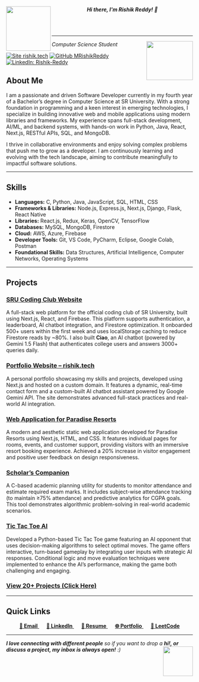 <br>
<p  align="center">
<img align="left" width="120" src="https://media.giphy.com/media/jaWhf74YRaDxHS3RCn/giphy.gif">
<em><b>Hi there, I'm Rishik Reddy! 👋</b></em>
</p>

<br>
<br>

---

<img align='right' src="https://user-images.githubusercontent.com/30077154/124391673-67c2ce00-dd0f-11eb-822a-d7be47c815a5.gif" width="125" height="105">
<p><em>Computer Science Student</em></p>


[![Site rishik.tech](https://img.shields.io/badge/do%20visit-rishik.tech-informational)](https://www.rishik.tech/)
[![GitHub MRishikReddy](https://img.shields.io/github/followers/MRishikReddy?label=follow&style=social)](https://github.com/MRishikReddy)
[![LinkedIn: Rishik-Reddy](https://img.shields.io/badge/-rishik--reddy-blue?style=flat-square&logo=Linkedin&logoColor=white&link=https://www.linkedin.com/in/rishikreddym/)](https://www.linkedin.com/in/rishikreddym/)




## About Me
I am a passionate and driven Software Developer currently in my fourth year of a Bachelor’s degree in Computer Science at SR University. With a strong foundation in programming and a keen interest in emerging technologies, I specialize in building innovative web and mobile applications using modern libraries and frameworks. My experience spans full-stack development, AI/ML, and backend systems, with hands-on work in Python, Java, React, Next.js, RESTful APIs, SQL, and MongoDB.

I thrive in collaborative environments and enjoy solving complex problems that push me to grow as a developer. I am continuously learning and evolving with the tech landscape, aiming to contribute meaningfully to impactful software solutions.

---

## Skills

- **Languages:** C, Python, Java, JavaScript, SQL, HTML, CSS 
- **Frameworks & Libraries:** Node.js, Express.js, Next.js, Django, Flask, React Native
- **Libraries:** React.js, Redux, Keras, OpenCV, TensorFlow
- **Databases:** MySQL, MongoDB, Firestore
- **Cloud:** AWS, Azure, Firebase  
- **Developer Tools:** Git, VS Code, PyCharm, Eclipse, Google Colab, Postman 
- **Foundational Skills:** Data Structures, Artificial Intelligence, Computer Networks, Operating Systems  

---

## Projects

### [SRU Coding Club Website](https://github.com/mrishikreddy/SRU-Coding-Club-Website-RT1)
A full-stack web platform for the official coding club of SR University, built using Next.js, React, and Firebase. This platform supports authentication, a leaderboard, AI chatbot integration, and Firestore optimization. It onboarded 500+ users within the first week and uses localStorage caching to reduce Firestore reads by ~80%. I also built **Ciao**, an AI chatbot (powered by Gemini 1.5 Flash) that authenticates college users and answers 3000+ queries daily.

### [Portfolio Website – rishik.tech](https://github.com/mrishikreddy/Rishik-Tech-Portfolio-Website-RT3)
A personal portfolio showcasing my skills and projects, developed using Next.js and hosted on a custom domain. It features a dynamic, real-time contact form and a custom-built AI chatbot assistant powered by Google Gemini API. The site demonstrates advanced full-stack practices and real-world AI integration.

### [Web Application for Paradise Resorts](https://github.com/mrishikreddy/Web-Application-for-Paradise-Resorts-RT2)
A modern and aesthetic static web application developed for Paradise Resorts using Next.js, HTML, and CSS. It features individual pages for rooms, events, and customer support, providing visitors with an immersive resort booking experience. Achieved a 20% increase in visitor engagement and positive user feedback on design responsiveness.

### [Scholar’s Companion](https://github.com/mrishikreddy/Scholars-Companion-RT16)  
A C-based academic planning utility for students to monitor attendance and estimate required exam marks. It includes subject-wise attendance tracking (to maintain ≥75% attendance) and predictive analytics for CGPA goals. This tool demonstrates algorithmic problem-solving in real-world academic scenarios.

### [Tic Tac Toe AI](https://github.com/mrishikreddy/Tic-Tac-Toe-RT15)
Developed a Python-based Tic Tac Toe game featuring an AI opponent that uses decision-making algorithms to select optimal moves. The game offers interactive, turn-based gameplay by integrating user inputs with strategic AI responses. Conditional logic and move evaluation techniques were implemented to enhance the AI’s performance, making the game both challenging and engaging.

### [View 20+ Projects (Click Here)](https://github.com/mrishikreddy/Projects/tree/main)



---

## Quick Links

<p align="center">
  <span>
    <a href="mailto:malerishikreddy@gmail.com">
      <strong>📧 Email</strong>
    </a>
  </span>&nbsp;&nbsp;&nbsp;&nbsp;

  <span>
    <a href="https://www.linkedin.com/in/rishikreddym/">
      <strong>🔗 LinkedIn</strong>
    </a>
  </span>&nbsp;&nbsp;&nbsp;&nbsp;

  <span>
    <a href="https://drive.google.com/file/d/1LfjyjA3m7D2NXzGLc47e5sz26REtSYJ9/view">
      <strong>📄 Resume</strong>
    </a>
  </span>&nbsp;&nbsp;&nbsp;&nbsp;

  <span>
    <a href="https://rishik.tech">
      <strong>🌐 Portfolio</strong>
    </a>
  </span>&nbsp;&nbsp;&nbsp;&nbsp;

  <span>
    <a href="https://leetcode.com/u/Rishik_Reddy/">
      <strong>🧠 LeetCode</strong>
    </a>
  </span>
</p>

---
<em><b>I love connecting with different people</b> so if you want to drop a <b>hi!, or discuss a project, my inbox is always open!</b> :)</em><img align="right" src="https://media.giphy.com/media/EuoHwFsVY3w6BMmfhM/giphy.gif" width="80"/>

